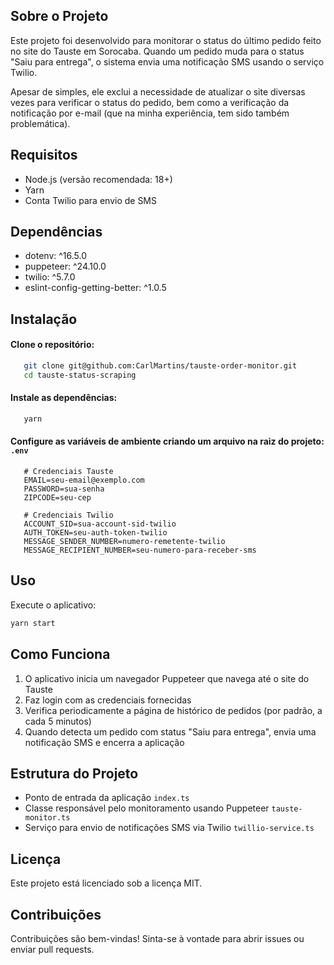 ## Sobre o Projeto
Este projeto foi desenvolvido para monitorar o status do último pedido feito no site do Tauste em Sorocaba. 
Quando um pedido muda para o status "Saiu para entrega", o sistema envia uma notificação SMS usando o serviço Twilio.

Apesar de simples, ele exclui a necessidade de atualizar o site diversas vezes para verificar o status do pedido, bem
como a verificação da notificação por e-mail (que na minha experiência, tem sido também problemática).

## Requisitos
- Node.js (versão recomendada: 18+)
- Yarn
- Conta Twilio para envio de SMS

## Dependências
- dotenv: ^16.5.0
- puppeteer: ^24.10.0
- twilio: ^5.7.0
- eslint-config-getting-better: ^1.0.5

## Instalação
#### Clone o repositório:
``` bash
   git clone git@github.com:CarlMartins/tauste-order-monitor.git
   cd tauste-status-scraping
```
#### Instale as dependências:
``` bash
   yarn
```
#### Configure as variáveis de ambiente criando um arquivo na raiz do projeto: `.env`
``` 
   # Credenciais Tauste
   EMAIL=seu-email@exemplo.com
   PASSWORD=sua-senha
   ZIPCODE=seu-cep
   
   # Credenciais Twilio
   ACCOUNT_SID=sua-account-sid-twilio
   AUTH_TOKEN=seu-auth-token-twilio
   MESSAGE_SENDER_NUMBER=numero-remetente-twilio
   MESSAGE_RECIPIENT_NUMBER=seu-numero-para-receber-sms
```

## Uso
Execute o aplicativo:
``` bash
yarn start
```

## Como Funciona
1. O aplicativo inicia um navegador Puppeteer que navega até o site do Tauste
2. Faz login com as credenciais fornecidas
3. Verifica periodicamente a página de histórico de pedidos (por padrão, a cada 5 minutos)
4. Quando detecta um pedido com status "Saiu para entrega", envia uma notificação SMS e encerra a aplicação

## Estrutura do Projeto
- Ponto de entrada da aplicação `index.ts`
- Classe responsável pelo monitoramento usando Puppeteer `tauste-monitor.ts`
- Serviço para envio de notificações SMS via Twilio `twillio-service.ts`

## Licença
Este projeto está licenciado sob a licença MIT.

## Contribuições
Contribuições são bem-vindas! Sinta-se à vontade para abrir issues ou enviar pull requests.
